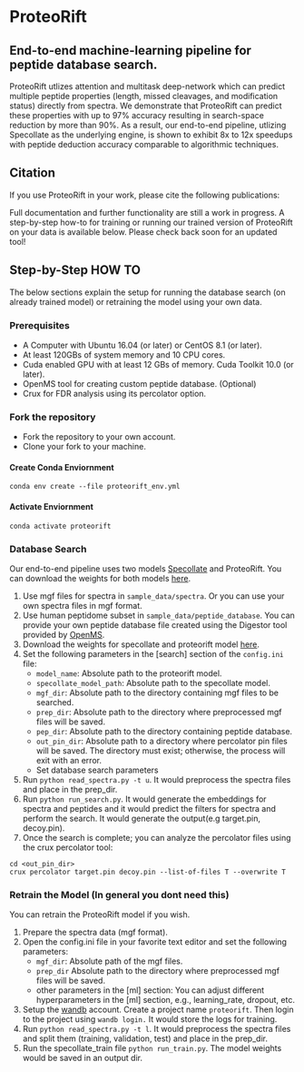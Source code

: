 # ProteoRift
## End-to-end machine-learning pipeline for peptide database search. 

ProteoRift utlizes attention and multitask deep-network which can predict multiple peptide properties (length, missed cleavages, and modification status) directly from spectra. We demonstrate that ProteoRift can predict these properties with up to 97% accuracy resulting in search-space reduction by more than 90%. As a result, our end-to-end pipeline, utlizing Specollate as the underlying engine, is shown to exhibit 8x to 12x speedups with peptide deduction accuracy comparable to algorithmic techniques. 

## Citation
If you use ProteoRift in your work, please cite the following publications:


Full documentation and further functionality are still a work in progress. A step-by-step how-to for training or running our trained version of ProteoRift on your data is available below. Please check back soon for an updated tool!


## Step-by-Step HOW TO
The below sections explain the setup for running the database search (on already trained model) or retraining the model using your own data.

### Prerequisites
- A Computer with Ubuntu 16.04 (or later) or CentOS 8.1 (or later).
- At least 120GBs of system memory and 10 CPU cores.
- Cuda enabled GPU with at least 12 GBs of memory. Cuda Toolkit 10.0 (or later).
- OpenMS tool for creating custom peptide database. (Optional)
- Crux for FDR analysis using its percolator option.

### Fork the repository
- Fork the repository to your own account.
- Clone your fork to your machine. 

#### Create Conda Enviornment
`conda env create --file proteorift_env.yml`
#### Activate Enviornment
`conda activate proteorift`

### Database Search
Our end-to-end pipeline uses two models [Specollate](https://github.com/pcdslab/SpeCollate) and ProteoRift. You can download the weights for both models [here]().

1. Use mgf files for spectra in `sample_data/spectra`. Or you can use your own spectra files in mgf format.
2. Use human peptidome subset in `sample_data/peptide_database`. You can provide your own peptide database file created using the Digestor tool provided by [OpenMS](https://www.openms.de/download/openms-binaries/).
3. Download the weights for specollate and proteorift model [here]().
4. Set the following parameters in the [search] section of the `config.ini` file:
    - `model_name`: Absolute path to the proteorift model.
    - `specollate_model_path`:  Absolute path to the specollate model. 
    - `mgf_dir`: Absolute path to the directory containing mgf files to be searched.
    - `prep_dir`: Absolute path to the directory where preprocessed mgf files will be saved.
    - `pep_dir`: Absolute path to the directory containing peptide database.
    - `out_pin_dir`: Absolute path to a directory where percolator pin files will be saved. The directory must exist; otherwise, the process will exit with an error.
    - Set database search parameters
5. Run `python read_spectra.py -t u`. It would preprocess the spectra files and place in the prep_dir.
6. Run `python run_search.py`. It would generate the embeddings for spectra and peptides and it would predict the filters for spectra and perform the search. It would generate the output(e.g target.pin, decoy.pin).
7. Once the search is complete; you can analyze the percolator files using the crux percolator tool:
```shell
cd <out_pin_dir>
crux percolator target.pin decoy.pin --list-of-files T --overwrite T
```

### Retrain the Model (In general you dont need this)
You can retrain the ProteoRift model if you wish. 
1. Prepare the spectra data (mgf format).
2. Open the config.ini file in your favorite text editor and set the following parameters:
    - `mgf_dir`: Absolute path of the mgf files.
    - `prep_dir` Absolute path to the directory where preprocessed mgf files will be saved.
    - other parameters in the [ml] section: You can adjust different hyperparameters in the [ml] section, e.g., learning_rate, dropout, etc.
3. Setup the [wandb](https://wandb.ai/site) account. Create a project name `proteorift`. Then login to the project using `wandb login.` It would store the logs for training.
4. Run `python read_spectra.py -t l`. It would preprocess the spectra files and split them (training, validation, test) and place in the prep_dir.
5. Run the specollate_train file `python run_train.py`. The model weights would be saved in an output dir.

